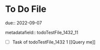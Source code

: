 # To Do File

due:: 2022-09-07

metadatafield:: todoTestFile_1432_11

- [ ] Task of todoTestFile_1432 1 [[Query me]]
